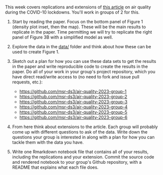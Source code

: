 This week covers replications and extensions of [this article](https://www.pnas.org/doi/10.1073/pnas.2006853117#sec-1) on air quality during the COVID-10 lockdowns. You'll work in groups of 2 for this.

1. Start by reading the paper. Focus on the bottom panel of Figure 1 (density plot inset, then the map). These will be the main results to replicate in the paper. Time permitting we will try to replicate the right panel of Figure 3B with a simplified model as well.

2. Explore the data in the [data/](data/) folder and think about how these can be used to create Figure 1.

3. Sketch out a plan for how you can use these data sets to get the results in the paper and write reproducible code to create the results in the paper. Do all of your work in your group's project repository, which you have direct read/write access to (no need to fork and issue pull requests, etc.):

    * https://github.com/msr-ds3/air-quality-2023-group-1
    * https://github.com/msr-ds3/air-quality-2023-group-2
    * https://github.com/msr-ds3/air-quality-2023-group-3
    * https://github.com/msr-ds3/air-quality-2023-group-4
    * https://github.com/msr-ds3/air-quality-2023-group-5
    * https://github.com/msr-ds3/air-quality-2023-group-6

4. From here think about extensions to the article. Each group will probably come up with different questions to ask of the data. Write down the questions your group is interested in along with a plan for how you can tackle them with the data you have. 

6. Write one Rmarkdown notebook file that contains all of your results, including the replications and your extension. Commit the source code and rendered notebook to your group's Github repository, with a README that explains what each file does.
